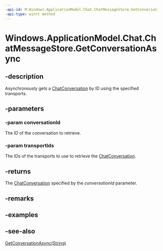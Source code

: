 ----api-id: M:Windows.ApplicationModel.Chat.ChatMessageStore.GetConversationAsync(System.String,Windows.Foundation.Collections.IIterable{System.String})
-api-type: winrt method
---<!-- Method syntaxpublic Windows.Foundation.IAsyncOperation<Windows.ApplicationModel.Chat.ChatConversation> GetConversationAsync(System.String conversationId, Windows.Foundation.Collections.IIterable<System.String> transportIds)--># Windows.ApplicationModel.Chat.ChatMessageStore.GetConversationAsync## -descriptionAsynchronously gets a [ChatConversation](chatconversation.md) by ID using the specified transports.## -parameters### -param conversationIdThe ID of the conversation to retrieve.### -param transportIdsThe IDs of the transports to use to retrieve the [ChatConversation](chatconversation.md).## -returnsThe [ChatConversation](chatconversation.md) specified by the *conversationId* parameter.## -remarks## -examples## -see-also[GetConversationAsync(String)](chatmessagestore_getconversationasync_2049140047.md)